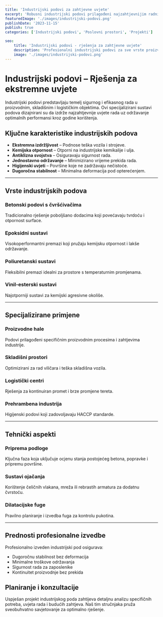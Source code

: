 ```yaml
---
title: 'Industrijski podovi za zahtjevne uvjete'
excerpt: 'Robusni industrijski podovi prilagođeni najzahtjevnijim radnim uvjetima'
featuredImage: './images/industrijski-podovi.png'
publishDate: '2023-11-15'
publish: true
categories: ['Industrijski podovi', 'Poslovni prostori', 'Projekti']

seo:
    title: 'Industrijski podovi - rješenja za zahtjevne uvjete'
    description: 'Profesionalni industrijski podovi za sve vrste proizvodnih objekata'
    image: './images/industrijski-podovi.png'
---
```

# Industrijski podovi – Rješenja za ekstremne uvjete

Industrijski podovi predstavljaju temelj sigurnog i efikasnog rada u proizvodnim, skladišnim i logističkim objektima. Ovi specijalizirani sustavi podova dizajnirani su da izdrže najzahtjevnije uvjete rada uz održavanje optimalnih performansi kroz godine korištenja.

## Ključne karakteristike industrijskih podova

- **Ekstremna izdržljivost** – Podnose teška vozila i strojeve.
- **Kemijska otpornost** – Otporni na industrijske kemikalije i ulja.
- **Antiklizna svojstva** – Osiguravaju sigurnost rada.
- **Jednostavno održavanje** – Minimizirano vrijeme prekida rada.
- **Higijenski uvjeti** – Površine koje ne zadržavaju nečistoće.
- **Dugoročna stabilnost** – Minimalna deformacija pod opterećenjem.

---

## Vrste industrijskih podova

### Betonski podovi s čvršćivačima
Tradicionalno rješenje poboljšano dodacima koji povećavaju tvrdoću i otpornost surface.

### Epoksidni sustavi
Visokoperformantni premazi koji pružaju kemijsku otpornost i lakše održavanje.

### Poliuretanski sustavi
Fleksibilni premazi idealni za prostore s temperaturnim promjenama.

### Vinil-esterski sustavi
Najotporniji sustavi za kemijski agresivne okoliše.

---

## Specijalizirane primjene

### Proizvodne hale
Podovi prilagođeni specifičnim proizvodnim procesima i zahtjevima industrije.

### Skladišni prostori
Optimizirani za rad viličara i teška skladišna vozila.

### Logistički centri
Rješenja za kontinuiran promet i brze promjene tereta.

### Prehrambena industrija
Higijenski podovi koji zadovoljavaju HACCP standarde.

---

## Tehnički aspekti

### Priprema podloge
Ključna faza koja uključuje ocjenu stanja postojećeg betona, popravke i pripremu površine.

### Sustavi ojačanja
Korištenje čeličnih vlakana, mreža ili rebrastih armatura za dodatnu čvrstoću.

### Dilatacijske fuge
Pravilno planiranje i izvedba fuga za kontrolu pukotina.

---

## Prednosti profesionalne izvedbe

Profesionalno izveden industrijski pod osigurava:
- Dugoročnu stabilnost bez deformacija
- Minimalne troškove održavanja
- Sigurnost rada za zaposlenike
- Kontinuitet proizvodnje bez prekida

## Planiranje i konzultacije

Uspješan projekt industrijskog poda zahtijeva detaljnu analizu specifičnih potreba, uvjeta rada i budućih zahtjeva. Naš tim stručnjaka pruža sveobuhvatno savjetovanje za optimalno rješenje.
